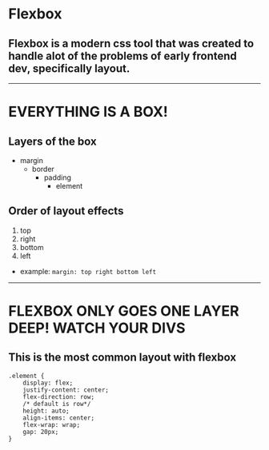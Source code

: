 # Flexbox
## Flexbox is a modern css tool that was created to handle alot of the problems of early frontend dev, specifically layout.
---
# EVERYTHING IS A BOX!

## Layers of the box
- margin
    - border
        - padding
            - element

## Order of layout effects
1. top
1. right
1. bottom
1. left
- example: `margin: top right bottom left`
---
# FLEXBOX ONLY GOES ONE LAYER DEEP! WATCH YOUR DIVS

## This is the most common layout with flexbox

```    
.element {    
    display: flex;
    justify-content: center;
    flex-direction: row; 
    /* default is row*/
    height: auto;
    align-items: center;
    flex-wrap: wrap;
    gap: 20px;
}
```
